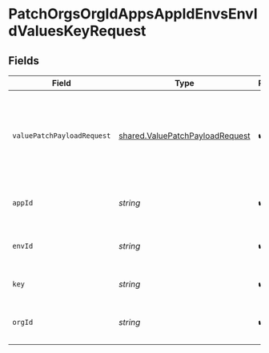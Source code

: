 # PatchOrgsOrgIdAppsAppIdEnvsEnvIdValuesKeyRequest


## Fields

| Field                                                                                   | Type                                                                                    | Required                                                                                | Description                                                                             |
| --------------------------------------------------------------------------------------- | --------------------------------------------------------------------------------------- | --------------------------------------------------------------------------------------- | --------------------------------------------------------------------------------------- |
| `valuePatchPayloadRequest`                                                              | [shared.ValuePatchPayloadRequest](../../models/shared/valuepatchpayloadrequest.md)      | :heavy_check_mark:                                                                      | At least `value` or `description` must be supplied. All other fields will be ignored.<br/><br/> |
| `appId`                                                                                 | *string*                                                                                | :heavy_check_mark:                                                                      | The Application ID.<br/><br/>                                                           |
| `envId`                                                                                 | *string*                                                                                | :heavy_check_mark:                                                                      | The Environment ID.<br/><br/>                                                           |
| `key`                                                                                   | *string*                                                                                | :heavy_check_mark:                                                                      | The key to update.<br/><br/>                                                            |
| `orgId`                                                                                 | *string*                                                                                | :heavy_check_mark:                                                                      | The Organization ID.<br/><br/>                                                          |